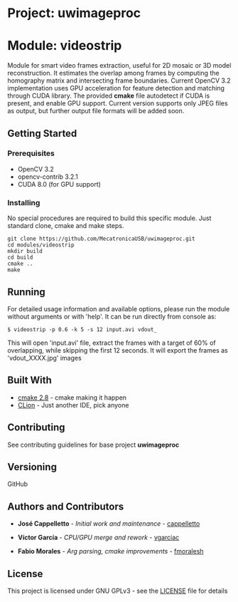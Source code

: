 # Project: uwimageproc
# Module: videostrip

Module for smart video frames extraction, useful for 2D mosaic or 3D model reconstruction. It estimates the overlap among frames by computing the homography matrix and intersecting frame boundaries. Current OpenCV 3.2 implementation uses GPU acceleration for feature detection and matching through CUDA library. The provided **cmake** file autodetect if CUDA is present, and enable GPU support. Current version supports only JPEG files as output, but further output file formats will be added soon.

## Getting Started

### Prerequisites

* OpenCV 3.2
* opencv-contrib 3.2.1
* CUDA 8.0 (for GPU support)

### Installing

No special procedures are required to build this specific module. Just standard clone, cmake and make steps.

```
git clone https://github.com/MecatronicaUSB/uwimageproc.git
cd modules/videostrip
mkdir build
cd build
cmake ..
make
```

## Running 

For detailed usage information and available options, please run the module without arguments or with 'help'. It can be run directly from console as:


```
$ videostrip -p 0.6 -k 5 -s 12 input.avi vdout_
```

This will open 'input.avi' file, extract the frames with a target of 60% of overlapping, while skipping the first 12 seconds. It will export the frames as 'vdout_XXXX.jpg' images


## Built With
* [cmake 2.8](https://cmake.org/) - cmake making it happen
* [CLion](https://www.jetbrains.com/clion/) - Just another IDE, pick anyone

## Contributing

See contributing guidelines for base project **uwimageproc**

## Versioning

GitHub

## Authors and Contributors

* **José Cappelletto** - *Initial work and maintenance* - [cappelletto](https://github.com/cappelletto)

* **Víctor García** - *CPU/GPU merge and rework* - [vgarciac](https://github.com/vgarciac)

* **Fabio Morales** - *Arg parsing, cmake improvements* - [fmoralesh](https://github.com/fmoralesh)

## License

This project is licensed under GNU GPLv3 - see the [LICENSE](LICENSE) file for details

